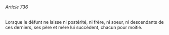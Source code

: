 ###### Article 736

Lorsque le défunt ne laisse ni postérité, ni frère, ni soeur, ni descendants de ces derniers, ses père et mère lui succèdent, chacun pour moitié.

